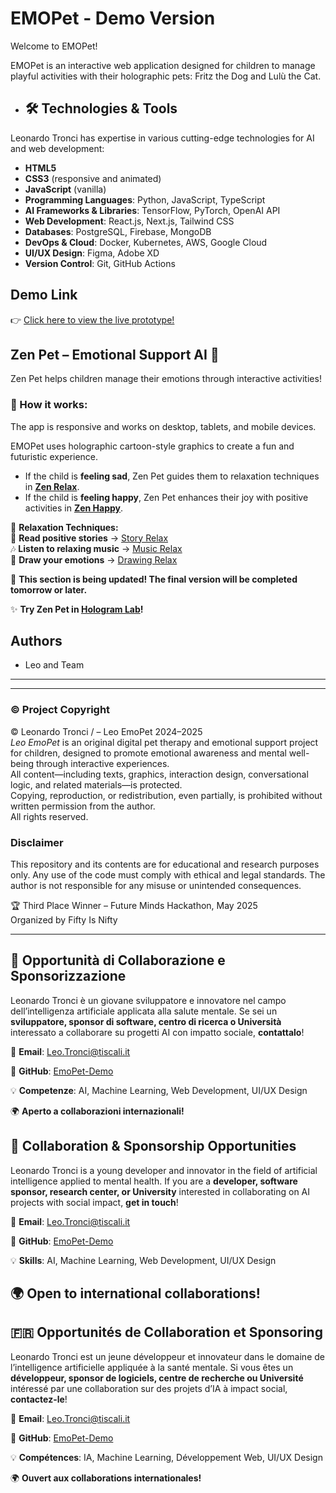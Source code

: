 # EMOPet - Demo Version

Welcome to EMOPet!

EMOPet is an interactive web application designed for children to manage playful activities with their holographic pets: Fritz the Dog and Lulù the Cat.

- ## 🛠 Technologies & Tools

Leonardo Tronci has expertise in various cutting-edge technologies for AI and web development:

- **HTML5**
- **CSS3** (responsive and animated)
- **JavaScript** (vanilla)
- **Programming Languages**: Python, JavaScript, TypeScript  
- **AI Frameworks & Libraries**: TensorFlow, PyTorch, OpenAI API  
- **Web Development**: React.js, Next.js, Tailwind CSS  
- **Databases**: PostgreSQL, Firebase, MongoDB  
- **DevOps & Cloud**: Docker, Kubernetes, AWS, Google Cloud  
- **UI/UX Design**: Figma, Adobe XD  
- **Version Control**: Git, GitHub Actions  

## Demo Link

👉 [Click here to view the live prototype!](https://tizmt.github.io/EmoPet-Demo/)
## Zen Pet – Emotional Support AI 🌿  

Zen Pet helps children manage their emotions through interactive activities!  

### 🔹 How it works:  

The app is responsive and works on desktop, tablets, and mobile devices.

EMOPet uses holographic cartoon-style graphics to create a fun and futuristic experience.
- If the child is **feeling sad**, Zen Pet guides them to relaxation techniques in **[Zen Relax](https://tizmt.github.io/EmoPet-Demo/zen-pet/zen-relax.html)**.  
- If the child is **feeling happy**, Zen Pet enhances their joy with positive activities in **[Zen Happy](https://tizmt.github.io/EmoPet-Demo/zen-pet/zen-happy.html)**.  

🔗 **Relaxation Techniques:**  
📖 **Read positive stories** → [Story Relax](https://tizmt.github.io/EmoPet-Demo/zen-pet/story-relax.html)  
🎶 **Listen to relaxing music** → [Music Relax](https://tizmt.github.io/EmoPet-Demo/zen-pet/music-relax.html)  
🎨 **Draw your emotions** → [Drawing Relax](https://tizmt.github.io/EmoPet-Demo/zen-pet/drawing-relax.html)  

🚀 **This section is being updated! The final version will be completed tomorrow or later.**  

✨ **Try Zen Pet in [Hologram Lab](https://tizmt.github.io/EmoPet-Demo/demos/hologram-lab/)!**  

## Authors

- Leo and Team
---
---

### © Project Copyright

© Leonardo Tronci /  – Leo EmoPet 2024–2025  
*Leo EmoPet* is an original digital pet therapy and emotional support project for children, designed to promote emotional awareness and mental well-being through interactive experiences.  
All content—including texts, graphics, interaction design, conversational logic, and related materials—is protected.  
Copying, reproduction, or redistribution, even partially, is prohibited without written permission from the author.  
All rights reserved.
### Disclaimer
This repository and its contents are for educational and research purposes only. Any use of the code must comply with ethical and legal standards. The author is not responsible for any misuse or unintended consequences.

🏆 Third Place Winner – Future Minds Hackathon, May 2025  
Organized by Fifty Is Nifty

---
## 🚀 Opportunità di Collaborazione e Sponsorizzazione

Leonardo Tronci è un giovane sviluppatore e innovatore nel campo dell’intelligenza artificiale applicata alla salute mentale. Se sei un **sviluppatore, sponsor di software, centro di ricerca o Università** interessato a collaborare su progetti AI con impatto sociale, **contattalo**!

📩 **Email**: [Leo.Tronci@tiscali.it](mailto:Leo.Tronci@tiscali.it)

🔗 **GitHub**: [EmoPet-Demo](https://github.com/TizMT/EmoPet-Demo)

💡 **Competenze**: AI, Machine Learning, Web Development, UI/UX Design

🌍 **Aperto a collaborazioni internazionali!**

## 🚀 Collaboration & Sponsorship Opportunities

Leonardo Tronci is a young developer and innovator in the field of artificial intelligence applied to mental health. If you are a **developer, software sponsor, research center, or University** interested in collaborating on AI projects with social impact, **get in touch**!

📩 **Email**: [Leo.Tronci@tiscali.it](mailto:Leo.Tronci@tiscali.it)

🔗 **GitHub**: [EmoPet-Demo](https://github.com/TizMT/EmoPet-Demo)

💡 **Skills**: AI, Machine Learning, Web Development, UI/UX Design

🌍 **Open to international collaborations!**
---
## 🇫🇷 Opportunités de Collaboration et Sponsoring

Leonardo Tronci est un jeune développeur et innovateur dans le domaine de l’intelligence artificielle appliquée à la santé mentale. Si vous êtes un **développeur, sponsor de logiciels, centre de recherche ou Université** intéressé par une collaboration sur des projets d’IA à impact social, **contactez-le**!

📩 **Email**: [Leo.Tronci@tiscali.it](mailto:Leo.Tronci@tiscali.it)

🔗 **GitHub**: [EmoPet-Demo](https://github.com/TizMT/EmoPet-Demo)

💡 **Compétences**: IA, Machine Learning, Développement Web, UI/UX Design

🌍 **Ouvert aux collaborations internationales!**


